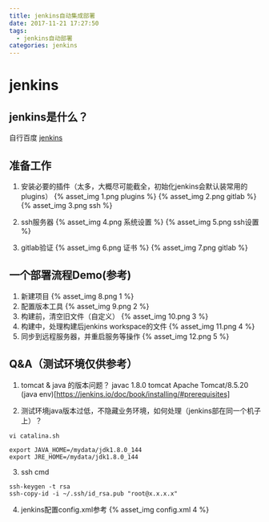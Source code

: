 ```yaml
---
title: jenkins自动集成部署
date: 2017-11-21 17:27:50
tags:
  - jenkins自动部署
categories: jenkins
---
```


# jenkins
## jenkins是什么？
自行百度
[jenkins](https://jenkins.io/)

## 准备工作
1. 安装必要的插件（太多，大概尽可能截全，初始化jenkins会默认装常用的plugins）
    {% asset_img 1.png plugins %}
    {% asset_img 2.png gitlab %}
    {% asset_img 3.png ssh %}

2. ssh服务器
    {% asset_img 4.png 系统设置 %}
    {% asset_img 5.png ssh设置 %}

3. gitlab验证
    {% asset_img 6.png 证书 %}
    {% asset_img 7.png gitlab %}

## 一个部署流程Demo(参考)
1. 新建项目
    {% asset_img 8.png 1 %}
2. 配置版本工具
    {% asset_img 9.png 2 %}
3. 构建前，清空旧文件（自定义）
    {% asset_img 10.png 3 %}
4. 构建中，处理构建后jenkins workspace的文件
    {% asset_img 11.png 4 %}
5. 同步到远程服务器，并重启服务等操作
    {% asset_img 12.png 5 %}


## Q&A（测试环境仅供参考）
1. tomcat & java 的版本问题？
javac 1.8.0
tomcat Apache Tomcat/8.5.20
(java env)[https://jenkins.io/doc/book/installing/#prerequisites]

2. 测试环境java版本过低，不隐藏业务环境，如何处理（jenkins部在同一个机子上）？
````
vi catalina.sh

export JAVA_HOME=/mydata/jdk1.8.0_144
export JRE_HOME=/mydata/jdk1.8.0_144
````

3. ssh cmd
````
ssh-keygen -t rsa
ssh-copy-id -i ~/.ssh/id_rsa.pub "root@x.x.x.x"
````

4. jenkins配置config.xml参考
    {% asset_img config.xml 4 %}